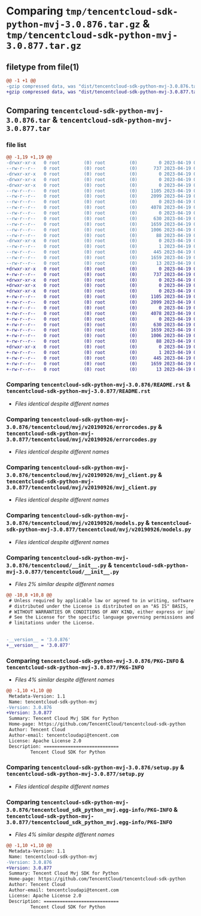 # Comparing `tmp/tencentcloud-sdk-python-mvj-3.0.876.tar.gz` & `tmp/tencentcloud-sdk-python-mvj-3.0.877.tar.gz`

## filetype from file(1)

```diff
@@ -1 +1 @@
-gzip compressed data, was "dist/tencentcloud-sdk-python-mvj-3.0.876.tar", last modified: Wed Apr 19 00:33:03 2023, max compression
+gzip compressed data, was "dist/tencentcloud-sdk-python-mvj-3.0.877.tar", last modified: Wed Apr 19 09:25:03 2023, max compression
```

## Comparing `tencentcloud-sdk-python-mvj-3.0.876.tar` & `tencentcloud-sdk-python-mvj-3.0.877.tar`

### file list

```diff
@@ -1,19 +1,19 @@
-drwxr-xr-x   0 root         (0) root         (0)        0 2023-04-19 00:33:03.000000 tencentcloud-sdk-python-mvj-3.0.876/
--rw-r--r--   0 root         (0) root         (0)      737 2023-04-19 00:33:03.000000 tencentcloud-sdk-python-mvj-3.0.876/README.rst
-drwxr-xr-x   0 root         (0) root         (0)        0 2023-04-19 00:33:03.000000 tencentcloud-sdk-python-mvj-3.0.876/tencentcloud/
-drwxr-xr-x   0 root         (0) root         (0)        0 2023-04-19 00:33:03.000000 tencentcloud-sdk-python-mvj-3.0.876/tencentcloud/mvj/
-drwxr-xr-x   0 root         (0) root         (0)        0 2023-04-19 00:33:03.000000 tencentcloud-sdk-python-mvj-3.0.876/tencentcloud/mvj/v20190926/
--rw-r--r--   0 root         (0) root         (0)     1105 2023-04-19 00:33:03.000000 tencentcloud-sdk-python-mvj-3.0.876/tencentcloud/mvj/v20190926/errorcodes.py
--rw-r--r--   0 root         (0) root         (0)     2099 2023-04-19 00:33:03.000000 tencentcloud-sdk-python-mvj-3.0.876/tencentcloud/mvj/v20190926/mvj_client.py
--rw-r--r--   0 root         (0) root         (0)        0 2023-04-19 00:33:03.000000 tencentcloud-sdk-python-mvj-3.0.876/tencentcloud/mvj/v20190926/__init__.py
--rw-r--r--   0 root         (0) root         (0)     4078 2023-04-19 00:33:03.000000 tencentcloud-sdk-python-mvj-3.0.876/tencentcloud/mvj/v20190926/models.py
--rw-r--r--   0 root         (0) root         (0)        0 2023-04-19 00:33:03.000000 tencentcloud-sdk-python-mvj-3.0.876/tencentcloud/mvj/__init__.py
--rw-r--r--   0 root         (0) root         (0)      630 2023-04-19 00:33:03.000000 tencentcloud-sdk-python-mvj-3.0.876/tencentcloud/__init__.py
--rw-r--r--   0 root         (0) root         (0)     1659 2023-04-19 00:33:03.000000 tencentcloud-sdk-python-mvj-3.0.876/PKG-INFO
--rw-r--r--   0 root         (0) root         (0)     1006 2023-04-19 00:33:03.000000 tencentcloud-sdk-python-mvj-3.0.876/setup.py
--rw-r--r--   0 root         (0) root         (0)       88 2023-04-19 00:33:03.000000 tencentcloud-sdk-python-mvj-3.0.876/setup.cfg
-drwxr-xr-x   0 root         (0) root         (0)        0 2023-04-19 00:33:03.000000 tencentcloud-sdk-python-mvj-3.0.876/tencentcloud_sdk_python_mvj.egg-info/
--rw-r--r--   0 root         (0) root         (0)        1 2023-04-19 00:33:03.000000 tencentcloud-sdk-python-mvj-3.0.876/tencentcloud_sdk_python_mvj.egg-info/dependency_links.txt
--rw-r--r--   0 root         (0) root         (0)      445 2023-04-19 00:33:03.000000 tencentcloud-sdk-python-mvj-3.0.876/tencentcloud_sdk_python_mvj.egg-info/SOURCES.txt
--rw-r--r--   0 root         (0) root         (0)     1659 2023-04-19 00:33:03.000000 tencentcloud-sdk-python-mvj-3.0.876/tencentcloud_sdk_python_mvj.egg-info/PKG-INFO
--rw-r--r--   0 root         (0) root         (0)       13 2023-04-19 00:33:03.000000 tencentcloud-sdk-python-mvj-3.0.876/tencentcloud_sdk_python_mvj.egg-info/top_level.txt
+drwxr-xr-x   0 root         (0) root         (0)        0 2023-04-19 09:25:03.000000 tencentcloud-sdk-python-mvj-3.0.877/
+-rw-r--r--   0 root         (0) root         (0)      737 2023-04-19 09:25:02.000000 tencentcloud-sdk-python-mvj-3.0.877/README.rst
+drwxr-xr-x   0 root         (0) root         (0)        0 2023-04-19 09:25:03.000000 tencentcloud-sdk-python-mvj-3.0.877/tencentcloud/
+drwxr-xr-x   0 root         (0) root         (0)        0 2023-04-19 09:25:03.000000 tencentcloud-sdk-python-mvj-3.0.877/tencentcloud/mvj/
+drwxr-xr-x   0 root         (0) root         (0)        0 2023-04-19 09:25:03.000000 tencentcloud-sdk-python-mvj-3.0.877/tencentcloud/mvj/v20190926/
+-rw-r--r--   0 root         (0) root         (0)     1105 2023-04-19 09:25:02.000000 tencentcloud-sdk-python-mvj-3.0.877/tencentcloud/mvj/v20190926/errorcodes.py
+-rw-r--r--   0 root         (0) root         (0)     2099 2023-04-19 09:25:02.000000 tencentcloud-sdk-python-mvj-3.0.877/tencentcloud/mvj/v20190926/mvj_client.py
+-rw-r--r--   0 root         (0) root         (0)        0 2023-04-19 09:25:02.000000 tencentcloud-sdk-python-mvj-3.0.877/tencentcloud/mvj/v20190926/__init__.py
+-rw-r--r--   0 root         (0) root         (0)     4078 2023-04-19 09:25:02.000000 tencentcloud-sdk-python-mvj-3.0.877/tencentcloud/mvj/v20190926/models.py
+-rw-r--r--   0 root         (0) root         (0)        0 2023-04-19 09:25:02.000000 tencentcloud-sdk-python-mvj-3.0.877/tencentcloud/mvj/__init__.py
+-rw-r--r--   0 root         (0) root         (0)      630 2023-04-19 09:25:02.000000 tencentcloud-sdk-python-mvj-3.0.877/tencentcloud/__init__.py
+-rw-r--r--   0 root         (0) root         (0)     1659 2023-04-19 09:25:03.000000 tencentcloud-sdk-python-mvj-3.0.877/PKG-INFO
+-rw-r--r--   0 root         (0) root         (0)     1006 2023-04-19 09:25:02.000000 tencentcloud-sdk-python-mvj-3.0.877/setup.py
+-rw-r--r--   0 root         (0) root         (0)       88 2023-04-19 09:25:03.000000 tencentcloud-sdk-python-mvj-3.0.877/setup.cfg
+drwxr-xr-x   0 root         (0) root         (0)        0 2023-04-19 09:25:03.000000 tencentcloud-sdk-python-mvj-3.0.877/tencentcloud_sdk_python_mvj.egg-info/
+-rw-r--r--   0 root         (0) root         (0)        1 2023-04-19 09:25:03.000000 tencentcloud-sdk-python-mvj-3.0.877/tencentcloud_sdk_python_mvj.egg-info/dependency_links.txt
+-rw-r--r--   0 root         (0) root         (0)      445 2023-04-19 09:25:03.000000 tencentcloud-sdk-python-mvj-3.0.877/tencentcloud_sdk_python_mvj.egg-info/SOURCES.txt
+-rw-r--r--   0 root         (0) root         (0)     1659 2023-04-19 09:25:03.000000 tencentcloud-sdk-python-mvj-3.0.877/tencentcloud_sdk_python_mvj.egg-info/PKG-INFO
+-rw-r--r--   0 root         (0) root         (0)       13 2023-04-19 09:25:03.000000 tencentcloud-sdk-python-mvj-3.0.877/tencentcloud_sdk_python_mvj.egg-info/top_level.txt
```

### Comparing `tencentcloud-sdk-python-mvj-3.0.876/README.rst` & `tencentcloud-sdk-python-mvj-3.0.877/README.rst`

 * *Files identical despite different names*

### Comparing `tencentcloud-sdk-python-mvj-3.0.876/tencentcloud/mvj/v20190926/errorcodes.py` & `tencentcloud-sdk-python-mvj-3.0.877/tencentcloud/mvj/v20190926/errorcodes.py`

 * *Files identical despite different names*

### Comparing `tencentcloud-sdk-python-mvj-3.0.876/tencentcloud/mvj/v20190926/mvj_client.py` & `tencentcloud-sdk-python-mvj-3.0.877/tencentcloud/mvj/v20190926/mvj_client.py`

 * *Files identical despite different names*

### Comparing `tencentcloud-sdk-python-mvj-3.0.876/tencentcloud/mvj/v20190926/models.py` & `tencentcloud-sdk-python-mvj-3.0.877/tencentcloud/mvj/v20190926/models.py`

 * *Files identical despite different names*

### Comparing `tencentcloud-sdk-python-mvj-3.0.876/tencentcloud/__init__.py` & `tencentcloud-sdk-python-mvj-3.0.877/tencentcloud/__init__.py`

 * *Files 2% similar despite different names*

```diff
@@ -10,8 +10,8 @@
 # Unless required by applicable law or agreed to in writing, software
 # distributed under the License is distributed on an "AS IS" BASIS,
 # WITHOUT WARRANTIES OR CONDITIONS OF ANY KIND, either express or implied.
 # See the License for the specific language governing permissions and
 # limitations under the License.
 
 
-__version__ = '3.0.876'
+__version__ = '3.0.877'
```

### Comparing `tencentcloud-sdk-python-mvj-3.0.876/PKG-INFO` & `tencentcloud-sdk-python-mvj-3.0.877/PKG-INFO`

 * *Files 4% similar despite different names*

```diff
@@ -1,10 +1,10 @@
 Metadata-Version: 1.1
 Name: tencentcloud-sdk-python-mvj
-Version: 3.0.876
+Version: 3.0.877
 Summary: Tencent Cloud Mvj SDK for Python
 Home-page: https://github.com/TencentCloud/tencentcloud-sdk-python
 Author: Tencent Cloud
 Author-email: tencentcloudapi@tencent.com
 License: Apache License 2.0
 Description: ============================
         Tencent Cloud SDK for Python
```

### Comparing `tencentcloud-sdk-python-mvj-3.0.876/setup.py` & `tencentcloud-sdk-python-mvj-3.0.877/setup.py`

 * *Files identical despite different names*

### Comparing `tencentcloud-sdk-python-mvj-3.0.876/tencentcloud_sdk_python_mvj.egg-info/PKG-INFO` & `tencentcloud-sdk-python-mvj-3.0.877/tencentcloud_sdk_python_mvj.egg-info/PKG-INFO`

 * *Files 4% similar despite different names*

```diff
@@ -1,10 +1,10 @@
 Metadata-Version: 1.1
 Name: tencentcloud-sdk-python-mvj
-Version: 3.0.876
+Version: 3.0.877
 Summary: Tencent Cloud Mvj SDK for Python
 Home-page: https://github.com/TencentCloud/tencentcloud-sdk-python
 Author: Tencent Cloud
 Author-email: tencentcloudapi@tencent.com
 License: Apache License 2.0
 Description: ============================
         Tencent Cloud SDK for Python
```

